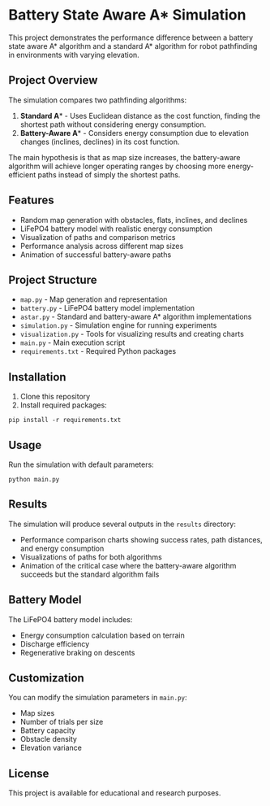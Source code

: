 # Battery State Aware A* Simulation

This project demonstrates the performance difference between a battery state aware A* algorithm and a standard A* algorithm for robot pathfinding in environments with varying elevation.

## Project Overview

The simulation compares two pathfinding algorithms:
1. **Standard A*** - Uses Euclidean distance as the cost function, finding the shortest path without considering energy consumption.
2. **Battery-Aware A*** - Considers energy consumption due to elevation changes (inclines, declines) in its cost function.

The main hypothesis is that as map size increases, the battery-aware algorithm will achieve longer operating ranges by choosing more energy-efficient paths instead of simply the shortest paths.

## Features

- Random map generation with obstacles, flats, inclines, and declines
- LiFePO4 battery model with realistic energy consumption
- Visualization of paths and comparison metrics
- Performance analysis across different map sizes
- Animation of successful battery-aware paths

## Project Structure

- `map.py` - Map generation and representation
- `battery.py` - LiFePO4 battery model implementation
- `astar.py` - Standard and battery-aware A* algorithm implementations
- `simulation.py` - Simulation engine for running experiments
- `visualization.py` - Tools for visualizing results and creating charts
- `main.py` - Main execution script
- `requirements.txt` - Required Python packages

## Installation

1. Clone this repository
2. Install required packages:
```
pip install -r requirements.txt
```

## Usage

Run the simulation with default parameters:
```
python main.py
```

## Results

The simulation will produce several outputs in the `results` directory:
- Performance comparison charts showing success rates, path distances, and energy consumption
- Visualizations of paths for both algorithms
- Animation of the critical case where the battery-aware algorithm succeeds but the standard algorithm fails

## Battery Model

The LiFePO4 battery model includes:
- Energy consumption calculation based on terrain
- Discharge efficiency
- Regenerative braking on descents

## Customization

You can modify the simulation parameters in `main.py`:
- Map sizes
- Number of trials per size
- Battery capacity
- Obstacle density
- Elevation variance

## License

This project is available for educational and research purposes.
